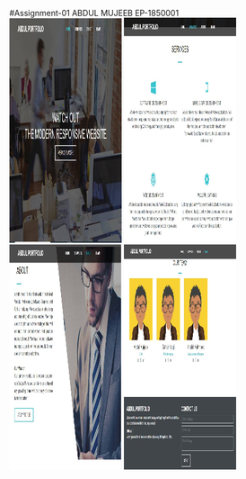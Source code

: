 #Assignment-01 ABDUL MUJEEB EP-1850001
<img src="images/screenshots/Capture1.jpg" width="200px" height="400px"> 
<img src="images/screenshots/Capture2.jpg" width="200px" height="400px">
<img src="images/screenshots/Capture3.jpg" width="200px" height="400px">
<img src="images/screenshots/Capture4.jpg" width="200px" height="400px">
